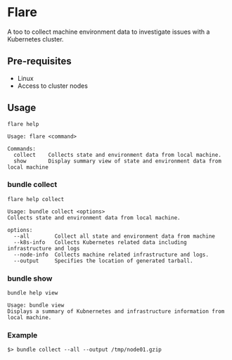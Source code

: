 # Flare

A too to collect machine environment data to investigate issues with a Kubernetes cluster.

## Pre-requisites
 * Linux
 * Access to cluster nodes

## Usage

```shell
flare help

Usage: flare <command>

Commands:
  collect    Collects state and environment data from local machine.
  show       Display summary view of state and environment data from local machine
```

### bundle collect
```shell
flare help collect 

Usage: bundle collect <options>
Collects state and environment data from local machine.

options:
  --all        Collect all state and environment data from machine
  --k8s-info   Collects Kubernetes related data including infrastructure and logs
  --node-info  Collects machine related infrastructure and logs.
  --output     Specifies the location of generated tarball.
```

### bundle show
```shell
bundle help view

Usage: bundle view
Displays a summary of Kubnernetes and infrastructure information from local machine.
```

### Example

```shell
$> bundle collect --all --output /tmp/node01.gzip
```